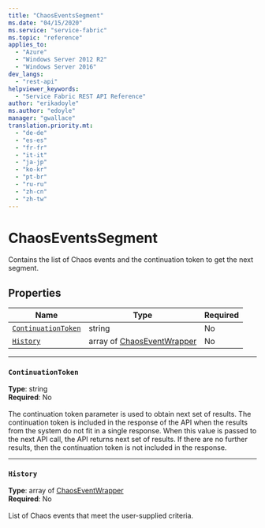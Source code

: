 ```yaml
---
title: "ChaosEventsSegment"
ms.date: "04/15/2020"
ms.service: "service-fabric"
ms.topic: "reference"
applies_to: 
  - "Azure"
  - "Windows Server 2012 R2"
  - "Windows Server 2016"
dev_langs: 
  - "rest-api"
helpviewer_keywords: 
  - "Service Fabric REST API Reference"
author: "erikadoyle"
ms.author: "edoyle"
manager: "gwallace"
translation.priority.mt: 
  - "de-de"
  - "es-es"
  - "fr-fr"
  - "it-it"
  - "ja-jp"
  - "ko-kr"
  - "pt-br"
  - "ru-ru"
  - "zh-cn"
  - "zh-tw"
---
```

# ChaosEventsSegment

Contains the list of Chaos events and the continuation token to get the next segment.


## Properties
| Name | Type | Required |
| --- | --- | --- |
| [`ContinuationToken`](#continuationtoken) | string | No |
| [`History`](#history) | array of [ChaosEventWrapper](sfclient-model-chaoseventwrapper.md) | No |

____
### `ContinuationToken`
__Type__: string <br/>
__Required__: No<br/>
<br/>
The continuation token parameter is used to obtain next set of results. The continuation token is included in the response of the API when the results from the system do not fit in a single response. When this value is passed to the next API call, the API returns next set of results. If there are no further results, then the continuation token is not included in the response.

____
### `History`
__Type__: array of [ChaosEventWrapper](sfclient-model-chaoseventwrapper.md) <br/>
__Required__: No<br/>
<br/>
List of Chaos events that meet the user-supplied criteria.
